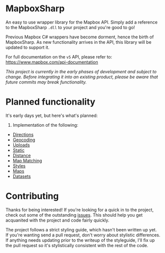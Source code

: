 # MapboxSharp

An easy to use wrapper library for the Mapbox API. Simply add a reference to the MapboxSharp `.dll` to your project and you're good to go!

Previous Mapbox C# wrappers have become dorment, hence the birth of MapboxSharp. As new functionality arrives in the API, this library will be updated to support it.

For full documentation on the `v5` API, please refer to: https://www.mapbox.com/api-documentation

*This project is currently in the early phases of development and subject to change. Before integrating it into an existing product, please be aware that future commits may break functionality.*

# Planned functionality

It's early days yet, but here's what's planned:

1. Implementation of the following:
 * [Directions](https://www.mapbox.com/api-documentation/#directions)
 * [Geocoding](https://www.mapbox.com/api-documentation/#geocoding)
 * [Uploads](https://www.mapbox.com/api-documentation/#uploads)
 * [Static](https://www.mapbox.com/api-documentation/#static)
 * [Distance](https://www.mapbox.com/api-documentation/#distance)
 * [Map Matching](https://www.mapbox.com/api-documentation/#map-matching)
 * [Styles](https://www.mapbox.com/api-documentation/#styles)
 * [Maps](https://www.mapbox.com/api-documentation/#maps)
 * [Datasets](https://www.mapbox.com/api-documentation/#datasets)
 
# Contributing

Thanks for being interested! If you're looking for a quick in to the project, check out some of the outstanding [issues](https://github.com/james-gould/MapboxSharp/issues). This should help you get acquanited with the project and code fairly quickly.

The project follows a strict styling guide, which hasn't been written up yet. If you're wanting send a pull request, don't worry about stylistic differences. If anything needs updating prior to the writeup of the styleguide, I'll fix up the pull request so it's stylistically consistent with the rest of the code.
